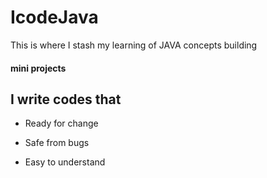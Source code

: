 # IcodeJava
This is where I stash my learning of JAVA concepts building
#### mini projects
## I write codes that
- Ready for change
* Safe from bugs
+ Easy to understand

